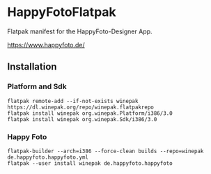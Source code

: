 # HappyFotoFlatpak

Flatpak manifest for the HappyFoto-Designer App.

https://www.happyfoto.de/

## Installation

### Platform and Sdk
    flatpak remote-add --if-not-exists winepak https://dl.winepak.org/repo/winepak.flatpakrepo
	flatpak install winepak org.winepak.Platform/i386/3.0
	flatpak install winepak org.winepak.Sdk/i386/3.0

### Happy Foto
    flatpak-builder --arch=i386 --force-clean builds --repo=winepak de.happyfoto.happyfoto.yml
    flatpak --user install winepak de.happyfoto.happyfoto